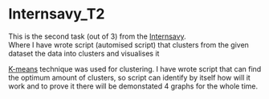 # Internsavy_T2

This is the second task (out of 3) from the [Internsavy](http://www.internsavy.com).<br /> Where I have wrote script (automised script) that clusters from the given dataset the  data into clusters and visualises it <br />

[K-means](https://medium.com/datadenys/what-is-kmeans-and-how-to-cluster-using-python-scikit-learn-99e132b82ea3) technique was used for clustering. I have wrote script that can find the optimum amount of clusters, so script can identify by itself how will it work and to prove it there will be demonstated 4 graphs for the whole time.
